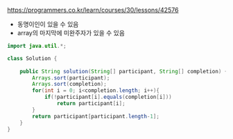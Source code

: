 https://programmers.co.kr/learn/courses/30/lessons/42576
- 동명이인이 있을 수 있음
- array의 마지막에 미완주자가 있을 수 있음
```java
import java.util.*;

class Solution {
    
    public String solution(String[] participant, String[] completion) {
        Arrays.sort(participant);
        Arrays.sort(completion);
        for(int i = 0; i<completion.length; i++){
            if(!participant[i].equals(completion[i]))
                return participant[i];
        }
        return participant[participant.length-1];
    }
}
```